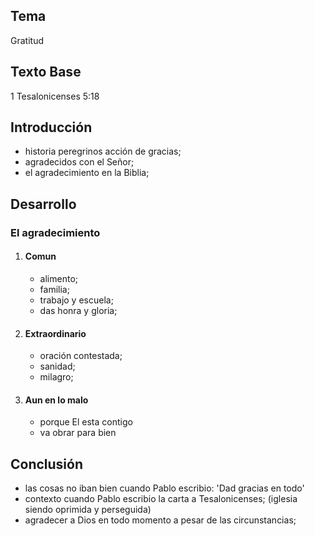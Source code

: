 ## Tema 
Gratitud

## Texto Base
1 Tesalonicenses 5:18

## Introducción 
- historia peregrinos acción de gracias;
- agradecidos con el Señor;
- el agradecimiento en la Biblia; 


## Desarrollo
### El agradecimiento
1)  #### Comun
    - alimento;
    - familia;
    - trabajo y escuela;
    - das honra y gloria;
2)  #### Extraordinario
    - oración contestada;
    - sanidad;
    - milagro;
3)  #### Aun en lo malo
    - porque El esta contigo
    - va obrar para bien    


## Conclusión
- las cosas no iban bien cuando Pablo escribio: 'Dad gracias en todo'
- contexto cuando Pablo escribio la carta a Tesalonicenses; (iglesia siendo oprimida y perseguida)
- agradecer a Dios en todo momento a pesar de las circunstancias;

